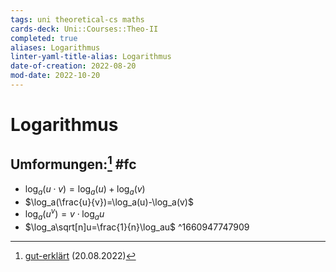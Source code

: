 ```yaml
---
tags: uni theoretical-cs maths
cards-deck: Uni::Courses::Theo-II
completed: true
aliases: Logarithmus
linter-yaml-title-alias: Logarithmus
date-of-creation: 2022-08-20
mod-date: 2022-10-20
---
```


# Logarithmus

## Umformungen:[^1] #fc
- $\log_a(u\cdot v)=\log_a(u)+\log_a(v)$
- $\log_a(\frac{u}{v})=\log_a(u)-\log_a(v)$
- $\log_a(u^v)=v\cdot \log_a u$
- $\log_a\sqrt[n]u=\frac{1}{n}\log_au$
^1660947747909

[^1]:[gut-erklärt](https://www.gut-erklaert.de/mathematik/logarithmus-formeln-umformen.html) (20.08.2022)
